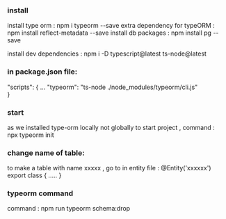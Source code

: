 ### install

install type orm                  : npm i  typeorm --save
extra dependency for typeORM      : npm install reflect-metadata --save
install db packages               : npm install pg --save

install dev dependencies          : npm i -D typescript@latest ts-node@latest

### in package.json file:

"scripts": {
  ...
  "typeorm": "ts-node ./node_modules/typeorm/cli.js"    
}

### start
as we installed type-orm locally not globally
to start project  , command : npx typeorm init 

### change name of table:
to make a table with name xxxxx , go to in entity file :
@Entity('xxxxxx')
export class  {
  .....
}

### typeorm command
command : npm run typeorm schema:drop

